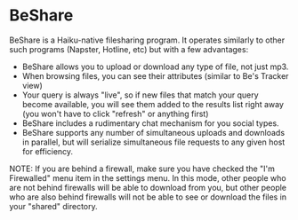 BeShare
===================
BeShare is a Haiku-native filesharing program. It operates similarly to
other such programs (Napster, Hotline, etc) but with a few advantages:

- BeShare allows you to upload or download any type of file, not just mp3.
- When browsing files, you can see their attributes (similar to Be's
Tracker view)
- Your query is always "live", so if new files that match your query become
available, you will see them added to the results list right away (you
won't have to click "refresh" or anything first)
- BeShare includes a rudimentary chat mechanism for you social types.
- BeShare supports any number of simultaneous uploads and downloads in
parallel, but will serialize simultaneous file requests to any given
host for efficiency.

NOTE:  If you are behind a firewall, make sure you have checked the
       "I'm Firewalled" menu item in the settings menu.  In this mode,
       other people who are not behind firewalls will be able to download
       from you, but other people who are also behind firewalls will
       not be able to see or download the files in your "shared" directory.
